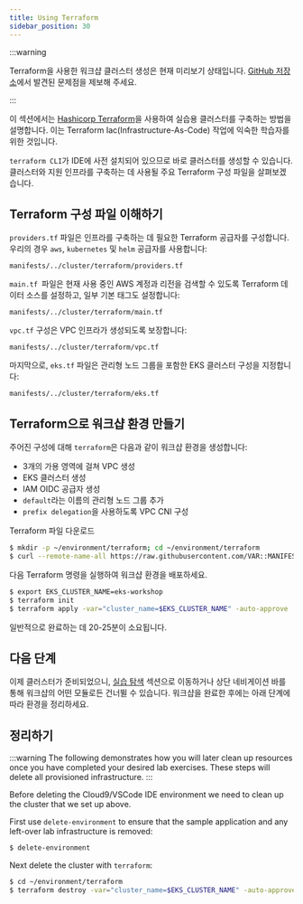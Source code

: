 ```yaml
---
title: Using Terraform
sidebar_position: 30
---
```


:::warning

Terraform을 사용한 워크샵 클러스터 생성은 현재 미리보기 상태입니다. [GitHub 저장소](https://github.com/aws-samples/eks-workshop-v2/issues)에서 발견된 문제점을 제보해 주세요.

:::

이 섹션에서는 [Hashicorp Terraform](https://developer.hashicorp.com/terraform)을 사용하여 실습용 클러스터를 구축하는 방법을 설명합니다. 이는 Terraform Iac(Infrastructure-As-Code) 작업에 익숙한 학습자를 위한 것입니다.

`terraform CLI`가 IDE에 사전 설치되어 있으므로 바로 클러스터를 생성할 수 있습니다. 클러스터와 지원 인프라를 구축하는 데 사용될 주요 Terraform 구성 파일을 살펴보겠습니다.

## Terraform 구성 파일 이해하기

`providers.tf` 파일은 인프라를 구축하는 데 필요한 Terraform 공급자를 구성합니다. 우리의 경우 `aws`, `kubernetes` 및 `helm` 공급자를 사용합니다:

```file hidePath=true
manifests/../cluster/terraform/providers.tf
```

`main.tf `파일은 현재 사용 중인 AWS 계정과 리전을 검색할 수 있도록 Terraform 데이터 소스를 설정하고, 일부 기본 태그도 설정합니다:

```file hidePath=true
manifests/../cluster/terraform/main.tf
```

`vpc.tf` 구성은 VPC 인프라가 생성되도록 보장합니다:

```file hidePath=true
manifests/../cluster/terraform/vpc.tf
```

마지막으로, `eks.tf` 파일은 관리형 노드 그룹을 포함한 EKS 클러스터 구성을 지정합니다:

```file hidePath=true
manifests/../cluster/terraform/eks.tf
```

## Terraform으로 워크샵 환경 만들기

주어진 구성에 대해 `terraform`은 다음과 같이 워크샵 환경을 생성합니다:

- 3개의 가용 영역에 걸쳐 VPC 생성
- EKS 클러스터 생성
- IAM OIDC 공급자 생성
- `default`라는 이름의 관리형 노드 그룹 추가
- `prefix delegation`을 사용하도록 VPC CNI 구성

Terraform 파일 다운로드

```bash
$ mkdir -p ~/environment/terraform; cd ~/environment/terraform
$ curl --remote-name-all https://raw.githubusercontent.com/VAR::MANIFESTS_OWNER/VAR::MANIFESTS_REPOSITORY/VAR::MANIFESTS_REF/cluster/terraform/{main.tf,variables.tf,providers.tf,vpc.tf,eks.tf}
```

다음 Terraform 명령을 실행하여 워크샵 환경을 배포하세요.

```bash
$ export EKS_CLUSTER_NAME=eks-workshop
$ terraform init
$ terraform apply -var="cluster_name=$EKS_CLUSTER_NAME" -auto-approve
```

일반적으로 완료하는 데 20-25분이 소요됩니다.

## 다음 단계

이제 클러스터가 준비되었으니, [실습 탐색](/o/ihOxGoj6RUixHGUrQEbm/s/DOGGWuHTz1iyK4Etj3es/~/changes/11/undefined/navigating-labs) 섹션으로 이동하거나 상단 네비게이션 바를 통해 워크샵의 어떤 모듈로든 건너뛸 수 있습니다. 워크샵을 완료한 후에는 아래 단계에 따라 환경을 정리하세요.

## 정리하기

:::warning
The following demonstrates how you will later clean up resources once you have completed your desired lab exercises. These steps will delete all provisioned infrastructure.
:::

Before deleting the Cloud9/VSCode IDE environment we need to clean up the cluster that we set up above.

First use `delete-environment` to ensure that the sample application and any left-over lab infrastructure is removed:

```bash
$ delete-environment
```

Next delete the cluster with `terraform`:

```bash
$ cd ~/environment/terraform
$ terraform destroy -var="cluster_name=$EKS_CLUSTER_NAME" -auto-approve
```